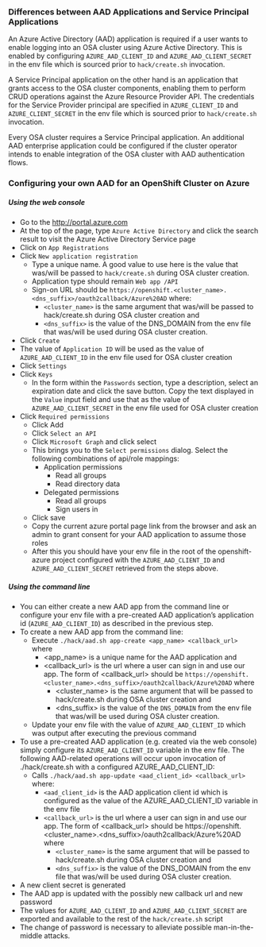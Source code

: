 ### Differences between AAD Applications and Service Principal Applications

An Azure Active Directory (AAD) application is required if a user wants to 
enable logging into an OSA cluster using Azure Active Directory. This is 
enabled by configuring `AZURE_AAD_CLIENT_ID` and `AZURE_AAD_CLIENT_SECRET` in 
the env file which is sourced prior to `hack/create.sh` invocation. 

A Service Principal application on the other hand is an application that 
grants access to the OSA cluster components, enabling them to perform 
CRUD operations against the Azure Resource Provider API. The credentials 
for the Service Provider principal are specified in `AZURE_CLIENT_ID` and 
`AZURE_CLIENT_SECRET` in the env file which is sourced prior to `hack/create.sh` invocation.

Every OSA cluster requires a Service Principal application. An additional AAD 
enterprise application could be configured if the cluster operator intends to 
enable integration of the OSA cluster with AAD authentication flows. 

### Configuring your own AAD for an OpenShift Cluster on Azure

##### Using the web console
- Go to the http://portal.azure.com
- At the top of the page, type `Azure Active Directory` and click the search result to visit the Azure Active Directory Service page
- Click on `App Registrations`
- Click `New application registration`
	- Type a unique name. A good value to use here is the value that was/will be passed to `hack/create.sh` during OSA cluster creation.
	- Application type should remain `Web app /API`
	- Sign-on URL should be `https://openshift.<cluster_name>.<dns_suffix>/oauth2callback/Azure%20AD` where:
		- `<cluster_name>` is the same argument that was/will be passed to hack/create.sh  during OSA cluster creation and 
		- `<dns_suffix>` is the value of the DNS_DOMAIN from the env file that was/will be used during OSA cluster creation.
- Click `Create`
- The value of `Application ID` will be used as the value of `AZURE_AAD_CLIENT_ID` in the env file used for OSA cluster creation
- Click `Settings`
- Click `Keys`
	- In the form within the `Passwords` section, type a description, select an expiration date and click the save button. Copy the text displayed in the `Value` input field and use that as the value of `AZURE_AAD_CLIENT_SECRET` in the env file used for OSA cluster creation
- Click `Required permissions`
	- Click Add
	- Click `Select an API` 
	- Click `Microsoft Graph` and click select
	- This brings you to the `Select permissions` dialog. Select the following combinations of api/role mappings:
		- Application permissions
			- Read all groups
			- Read directory data
		- Delegated permissions
			- Read all groups
			- Sign users in
	- Click save
	- Copy the current azure portal page link from the browser and ask an admin to grant consent for your AAD application to assume those roles
	- After this you should have your env file in the root of the openshift-azure project configured with the `AZURE_AAD_CLIENT_ID` and `AZURE_AAD_CLIENT_SECRET` retrieved from the steps above.



##### Using the command line
- You can either create a new AAD app from the command line or configure your env file with a pre-created AAD application’s application id (`AZURE_AAD_CLIENT_ID`) as described in the previous step.
- To create a new AAD app from the command line:
	- Execute `./hack/aad.sh app-create <app_name> <callback_url>` where  
		- <app_name> is a unique name for the AAD application and 
		- <callback_url> is the url where a user can sign in and use our app. The form of <callback_url> should be `https://openshift.<cluster_name>.<dns_suffix>/oauth2callback/Azure%20AD` where 
			- <cluster_name> is the same argument that will be passed to hack/create.sh  during OSA cluster creation and 
			- <dns_suffix> is the value of the `DNS_DOMAIN` from the env file that was/will be used during OSA cluster creation.
	- Update your env file with the value of `AZURE_AAD_CLIENT_ID` which was output after executing the previous command
- To use a pre-created AAD application (e.g. created via the web console) simply configure its `AZURE_AAD_CLIENT_ID` variable in the env file. The following AAD-related operations will occur upon invocation of ./hack/create.sh with a configured AZURE_AAD_CLIENT_ID:
	- Calls `./hack/aad.sh app-update <aad_client_id> <callback_url>` where:
		- `<aad_client_id>` is the AAD application client id which is configured as the value of the AZURE_AAD_CLIENT_ID variable in the env file
 		- `<callback_url>` is the url where a user can sign in and use our app. The form of <callback_url> should be https://openshift.<cluster_name>.<dns_suffix>/oauth2callback/Azure%20AD where 
			- `<cluster_name>` is the same argument that will be passed to hack/create.sh  during OSA cluster creation and 
			- `<dns_suffix>` is the value of the DNS_DOMAIN from the env file that was/will be used during OSA cluster creation.
- A new client secret is generated
- The AAD app is updated with the possibly new callback url and new password
- The values for `AZURE_AAD_CLIENT_ID` and `AZURE_AAD_CLIENT_SECRET` are exported and available to the rest of the `hack/create.sh` script
- The change of password is necessary to alleviate possible man-in-the-middle attacks.
